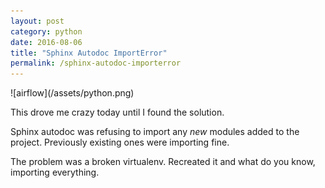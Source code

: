```yaml
---
layout: post
category: python
date: 2016-08-06
title: "Sphinx Autodoc ImportError"
permalink: /sphinx-autodoc-importerror
---
```

<div class="wide-logos" markdown="1">
![airflow](/assets/python.png)
</div>

This drove me crazy today until I found the solution.

Sphinx autodoc was refusing to import any *new* modules added to the project.
Previously existing ones were importing fine.

The problem was a broken virtualenv. Recreated it and what do you know,
importing everything.
